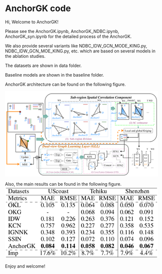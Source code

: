 # AnchorGK code 

Hi, Welcome to AnchorGK!

Please see the AnchorGK.ipynb, AnchorGK_NDBC.ipynb, AnchorGK_syn.ipynb for the detailed process of the AnchorGK.

We also provide several variants like NDBC_IDW_GCN_MODE_KING.py, NDBC_IDW_GCN_MOE_KING.py, etc. which are based on several models in the ablation studies.

The datasets are shown in data folder.

Baseline models are shown in the baseline folder. 

AnchorGK architecture can be found on the following figure.

![1 Architecture](arch.png)

Also, the main results can be found in the following figure.
![2 Result](Fig/results_AnchorGK.png)

Enjoy and welcome!
